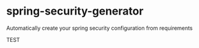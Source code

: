 # spring-security-generator
Automatically create your spring security configuration from requirements

TEST
